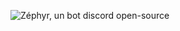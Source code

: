 ![Zéphyr, un bot discord open-source](https://cdn.discordapp.com/attachments/1279855951930720370/1347631024460533851/image-removebg-preview_1.png?ex=67cc86b2&is=67cb3532&hm=a19c840a478eb7aa78f7ac19bd645f401567031db175a68a734e07a64cf00d5d&)
